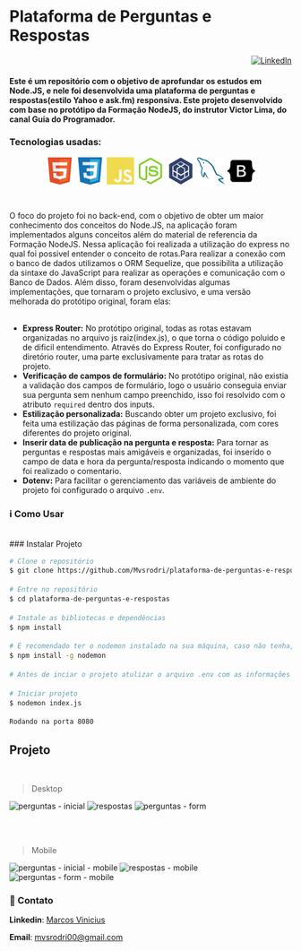 <h1> Plataforma de Perguntas e Respostas</h1>
<p align="right">
  <a href="https://www.linkedin.com/in/marcos-vinicius-dos-santos-rodrigues-1a2b39195/" target="_blank"><img alt="LinkedIn"
                src="https://img.shields.io/badge/linkedin-%230077B5.svg?&style=for-the-badge&logo=linkedin&logoColor=white" />
  </a>
</p>

<h4> Este é um repositório com o objetivo de aprofundar os estudos em Node.JS, e nele foi desenvolvida uma plataforma de perguntas e respostas(estilo Yahoo e ask.fm) responsiva. Este projeto desenvolvido com base no protótipo da Formação NodeJS, do instrutor Victor Lima, do canal Guia do Programador. </h4>


  
  ### Tecnologias usadas:
 <div align="center">
  <img align="center" alt="Victor-Souza" height="50" width="50" src="https://raw.githubusercontent.com/devicons/devicon/master/icons/html5/html5-original.svg">
  <img align="center" alt="Victor-Souza" height="50" width="50" src="https://raw.githubusercontent.com/devicons/devicon/master/icons/css3/css3-original.svg">  
  <img align="center" alt="Victor-Souza" height="50" width="50" src="https://raw.githubusercontent.com/devicons/devicon/master/icons/javascript/javascript-plain.svg">
  <img align="center" alt="Victor-Souza" height="50" width="50" src="https://raw.githubusercontent.com/devicons/devicon/master/icons/nodejs/nodejs-plain.svg">
  <img align="center" alt="Victor-Souza" height="50" width="50" src="https://raw.githubusercontent.com/devicons/devicon/master/icons/sequelize/sequelize-plain.svg">
  <img align="center" alt="Victor-Souza" height="50" width="50" src="https://raw.githubusercontent.com/devicons/devicon/master/icons/mysql/mysql-plain.svg">
  <img align="center" alt="Victor-Souza" height="50" width="50" src="https://raw.githubusercontent.com/devicons/devicon/master/icons/bootstrap/bootstrap-plain.svg">
</div><br>


##

<div align="left">
  O foco do projeto foi no back-end, com o objetivo de obter um maior conhecimento dos conceitos do Node.JS, na aplicação foram implementados alguns conceitos além do material de referencia da Formação NodeJS. Nessa aplicação foi realizada a utilização do express no qual foi possivel entender o conceito de rotas.Para realizar a conexão com o banco de dados utilizamos o ORM Sequelize, que possibilita a utilização da sintaxe do JavaScript para realizar as operações e comunicação com o Banco de Dados. Além disso, foram desenvolvidas algumas implementações, que tornaram o projeto exclusivo, e uma versão melhorada do protótipo original, foram elas:
<br><br>
  
 - **Express Router:** No protótipo original, todas as rotas estavam organizadas no arquivo js raiz(index.js), o que torna o código poluido e de dificil entendimento. Através do Express Router, foi configurado no diretório router, uma parte exclusivamente para tratar as rotas do projeto.
 - **Verificação de campos de formulário:** No protótipo original, não existia a validação dos campos de formulário, logo o usuário conseguia enviar sua pergunta sem nenhum campo preenchido, isso foi resolvido com o atributo <code>required</code> dentro dos inputs.
 - **Estilização personalizada:** Buscando obter um projeto exclusivo, foi feita uma estilização das páginas de forma personalizada, com cores diferentes do projeto original.
 - **Inserir data de publicação na pergunta e resposta:** Para tornar as perguntas e respostas mais amigáveis e organizadas, foi inserido o campo de data e hora da pergunta/resposta indicando o momento que foi realizado o comentario.
 - **Dotenv:** Para facilitar o gerenciamento das variáveis de ambiente do projeto foi configurado o arquivo <code>.env</code>. 
</div>

### :information_source: Como Usar
 <br>
### Instalar Projeto

```bash
# Clone o repositório
$ git clone https://github.com/Mvsrodri/plataforma-de-perguntas-e-respostas.git

# Entre no repositório
$ cd plataforma-de-perguntas-e-respostas

# Instale as bibliotecas e dependências
$ npm install

# É recomendado ter o nodemon instalado na sua máquina, caso não tenha, pode instalar globalmente
$ npm install -g nodemon

# Antes de inciar o projeto atulizar o arquivo .env com as informações referente ao seu ambiente de desenvolvimento

# Iniciar projeto
$ nodemon index.js

Rodando na porta 8080
```

<h2> Projeto </h2>
 <br>

> Desktop
>

![perguntas - inicial](https://github.com/Mvsrodri/plataforma-de-perguntas-e-respostas/assets/38968106/41565b09-aa3e-4fdf-83b6-2ce623dbd85e)
![respostas](https://github.com/Mvsrodri/plataforma-de-perguntas-e-respostas/assets/38968106/01288a61-4029-4ff6-84e6-081363cc9d17)
![perguntas - form](https://github.com/Mvsrodri/plataforma-de-perguntas-e-respostas/assets/38968106/d746dcc8-c345-4acf-91b2-e1f4fc70f0af)

<br><br>

> Mobile
> 

![perguntas - inicial - mobile](https://github.com/Mvsrodri/plataforma-de-perguntas-e-respostas/assets/38968106/bcca50cf-3229-4538-9bfd-6a01f8dc876f)
![respostas - mobile](https://github.com/Mvsrodri/plataforma-de-perguntas-e-respostas/assets/38968106/bf70053a-bdac-4d9f-9ace-db12a68cac1a)
![perguntas - form - mobile](https://github.com/Mvsrodri/plataforma-de-perguntas-e-respostas/assets/38968106/2bc3e335-e4e5-490f-9ded-b6cb94f20191)

### :speech_balloon: Contato

**Linkedin**: [Marcos Vinicius](https://www.linkedin.com/in/marcos-vinicius-dos-santos-rodrigues-1a2b39195/)

**Email**: mvsrodri00@gmail.com
